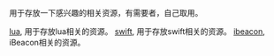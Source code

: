 用于存放一下感兴趣的相关资源，有需要者，自己取用。

[lua](./lua), 用于存放lua相关的资源。
[swift](./swift), 用于存放swift相关的资源。
[ibeacon](./ibeacon), iBeacon相关的资源。
